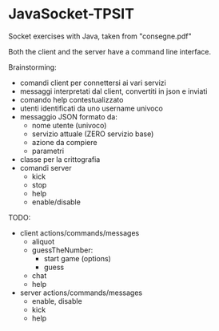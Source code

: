 # JavaSocket-TPSIT

Socket exercises with Java, taken from "consegne.pdf"

Both the client and the server have a command line interface.

Brainstorming:

- comandi client per connettersi ai vari servizi
- messaggi interpretati dal client, convertiti in json e inviati
- comando help contestualizzato
- utenti identificati da uno username univoco
- messaggio JSON formato da:
	- nome utente (univoco)
	- servizio attuale (ZERO servizio base)
	- azione da compiere
	- parametri
- classe per la crittografia
- comandi server
	- kick
	- stop
	- help
	- enable/disable

TODO:

- client actions/commands/messages
	- aliquot
	- guessTheNumber:
		- start game (options)
		- guess
	- chat
	- help
- server actions/commands/messages
	- enable, disable
	- kick
	- help
